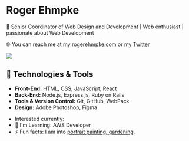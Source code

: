 # Roger Ehmpke

🚀 Senior Coordinator of Web Design and Development | Web enthusiast | passionate about Web Development

🌐 You can reach me at my [rogerehmpke.com](https://www.rogerehmpke.com") or my [Twitter](https://twitter.com/rehmpke)

<p>
    <a href="http://twitter.com/rehmpke">
        <img src="https://img.shields.io/twitter/follow/rehmpke?label=Twitter&logo=twitter&style=for-the-badge" />
    </a>
</p>

## 🔧 Technologies & Tools

- **Front-End:** HTML, CSS, JavaScript, React
- **Back-End:** Node.js, Express.js, Ruby on Rails
- **Tools & Version Control:** Git, GitHub, WebPack
- **Design:** Adobe Photoshop, Figma

<ul>
    <li>Interested currently:</li>
    <li>🌱 I'm Learning: AWS Developer</li>
    <li>⚡ Fun facts: I am into <a href="https://www.oilstrokes.com">portrait painting, gardening</a>.
</ul>
<!--
**rehmpke/rehmpke** is a ✨ _special_ ✨ repository because its `README.md` (this file) appears on your GitHub profile.
### Hi there 👋
Here are some ideas to get you started:

- 🔭 I’m currently working on ...
- 🌱 I’m currently learning ...
- 👯 I’m looking to collaborate on ...
- 🤔 I’m looking for help with ...
- 💬 Ask me about ...
- 📫 How to reach me: ...
- 😄 Pronouns: ...
- ⚡ Fun fact: ...
-->
